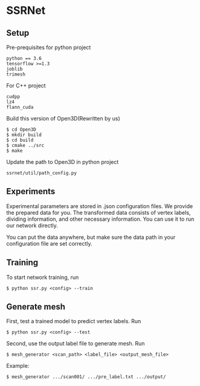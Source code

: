# SSRNet
## Setup
Pre-prequisites for python project
```
python == 3.6
tensorflow >=1.3
joblib
trimesh
```
For C++ project

```
cudpp
lz4
flann_cuda
```
Build this version of Open3D(Rewritten by us)

```
$ cd Open3D
$ mkdir build
$ cd build
$ cmake ../src
$ make
```
Update the path to Open3D in python project

```
ssrnet/util/path_config.py
```
## Experiments
Experimental parameters are stored in .json configuration files.
We provide the prepared data for you. The transformed data consists of vertex labels, dividing information, and other necessary information. You can use it to run our network directly. 

You can put the data anywhere, but make sure the data path in your configuration file are set correctly.
## Training
To start network training, run

```
$ python ssr.py <config> --train
```
## Generate mesh
First, test a trained model to predict vertex labels.
Run

```
$ python ssr.py <config> --test
```
Second, use the output label file to generate mesh.
Run

```
$ mesh_generator <scan_path> <label_file> <output_mesh_file> 
```
Example:

```
$ mesh_generator .../scan001/ .../pre_label.txt .../output/ 
```
